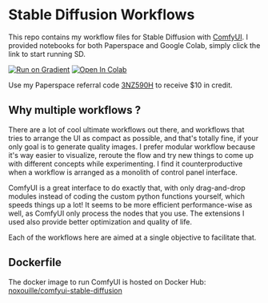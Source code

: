 # Stable Diffusion Workflows

This repo contains my workflow files for Stable Diffusion with [ComfyUI](https://github.com/comfyanonymous/ComfyUI).
I provided notebooks for both Paperspace and Google Colab, simply click the link to start running SD.

[![Run on Gradient](https://assets.paperspace.io/img/gradient-badge.svg)](https://console.paperspace.com/github/noxouille/stable-diffusion-workflows?container=noxouille/comfyui-stable-diffusion:pt201-py310-20230829)
[![Open In Colab](https://colab.research.google.com/assets/colab-badge.svg)](https://colab.research.google.com/github/noxouille/stable-diffusion-workflows/blob/main/notebooks/custom_comfyui_colab.ipynb)

Use my Paperspace referral code [3NZ590H](https://console.paperspace.com/signup?R=3NZ590H) to receive $10 in credit.

## Why multiple workflows ?

There are a lot of cool ultimate workflows out there, and workflows that tries to arrange the UI as compact as possible, and that's totally fine, if your only goal is to generate quality images.
I prefer modular workflow because it's way easier to visualize, reroute the flow and try new things to come up with different concepts while experimenting.
I find it counterproductive when a workflow is arranged as a monolith of control panel interface.

ComfyUI is a great interface to do exactly that, with only drag-and-drop modules instead of coding the custom python functions yourself, which speeds things up a lot!
It seems to be more efficient performance-wise as well, as ComfyUI only process the nodes that you use.
The extensions I used also provide better optimization and quality of life.

Each of the workflows here are aimed at a single objective to facilitate that.

## Dockerfile

The docker image to run ComfyUI is hosted on Docker Hub: [noxouille/comfyui-stable-diffusion](https://hub.docker.com/r/noxouille/comfyui-stable-diffusion)

